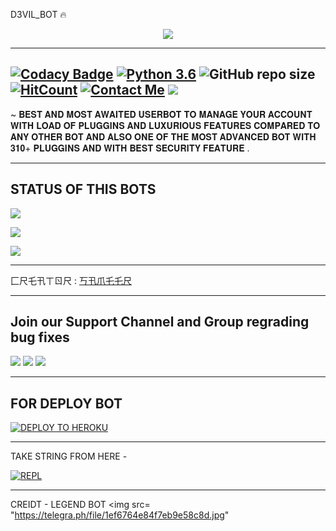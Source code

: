 D3VIL_BOT 🔥



<p align="center">

<img src="https://telegra.ph/file/7d8f46be9f19eb47cf5ef.jpg">

-------------------------------------------------

[![Codacy Badge](https://api.codacy.com/project/badge/Grade/f7c51539e67b483bb8d7749acca51d3a)](https://app.codacy.com/gh/sameerpanthi/D3VIL_BOT?utm_source=github.com&utm_medium=referral&utm_content=sameerpanthi/D3VIL_BOT&utm_campaign=Badge_Grade_Settings)
[![Python 3.6](https://img.shields.io/badge/Python-3.6%20or%20newer-blue.svg)](https://www.python.org/downloads/release/python-360/)
![GitHub repo size](https://img.shields.io/github/repo-size/sameerpanthi/D3VIL_BOT)
[![HitCount](http://hits.dwyl.com/sameerpanthi/D3VIL_BOT.svg)](http://hits.dwyl.com/sameerpanthi/D3VIL_BOT)
[![Contact Me](https://img.shields.io/badge/Telegram-Contact%20Me-informational)](https://t.me/D3VIL_SAMEER)
<img src="https://img.shields.io/badge/Maintained%3F-Yes-green?style=for-the-badge">
-------------------------------------------------

~ 𝐁𝐄𝐒𝐓 𝐀𝐍𝐃 𝐌𝐎𝐒𝐓 𝐀𝐖𝐀𝐈𝐓𝐄𝐃 𝐔𝐒𝐄𝐑𝐁𝐎𝐓 𝐓𝐎 𝐌𝐀𝐍𝐀𝐆𝐄 𝐘𝐎𝐔𝐑 𝐀𝐂𝐂𝐎𝐔𝐍𝐓 𝐖𝐈𝐓𝐇 𝐋𝐎𝐀𝐃 𝐎𝐅 𝐏𝐋𝐔𝐆𝐆𝐈𝐍𝐒 𝐀𝐍𝐃 𝐋𝐔𝐗𝐔𝐑𝐈𝐎𝐔𝐒 𝐅𝐄𝐀𝐓𝐔𝐑𝐄𝐒 𝐂𝐎𝐌𝐏𝐀𝐑𝐄𝐃 𝐓𝐎 𝐀𝐍𝐘 𝐎𝐓𝐇𝐄𝐑 𝐁𝐎𝐓 𝐀𝐍𝐃 𝐀𝐋𝐒𝐎 𝐎𝐍𝐄 𝐎𝐅 𝐓𝐇𝐄 𝐌𝐎𝐒𝐓 𝐀𝐃𝐕𝐀𝐍𝐂𝐄𝐃 𝐁𝐎𝐓 𝐖𝐈𝐓𝐇 𝟑𝟏𝟎+ 𝐏𝐋𝐔𝐆𝐆𝐈𝐍𝐒 𝐀𝐍𝐃 𝐖𝐈𝐓𝐇 𝐁𝐄𝐒𝐓 𝐒𝐄𝐂𝐔𝐑𝐈𝐓𝐘 𝐅𝐄𝐀𝐓𝐔𝐑𝐄 .

-------------------------------------------------


## STATUS OF THIS BOTS 
<p align="left"><a href="https://github.com/sameerpanthi/D3VIL_BOT/network/members"><img src="https://img.shields.io/github/forks/sameerpanthi/SAVAGE?label=Forks&logoColor=Black&style=social"></a><p align="left"><a href="https://github.com/sameerpanthi/D3VIL_BOT/stargazers"><img src="https://img.shields.io/github/stars/sameerpanthi/D3VIL_BOT?logoColor=Blue&style=social"></a><p align="left"><a href="https://github.com/sameerpanthi/D3VIL_BOT"></a><p align="left"><a href="https://github.com/sameerpanthi/D3VIL_BOT"><img src="https://img.shields.io/github/last-commit/sameerpanthi/D3VIL_BOT?style=plastic"></a>


-------------------------------------------------

匚尺乇卂ㄒㄖ尺 : [丂卂爪乇乇尺](https://t.me/D3VIL_SAMEER)

-------------------------------------------------

## Join our Support Channel and Group regrading bug fixes

<a href="@Savage_suppot"><img src="https://img.shields.io/badge/Join-SUPPORT%20GROUP-red.svg?logo=Telegram"></a>
<a href="@checkmate_00"><img src="https://img.shields.io/badge/Join-SOCIAL%20GROUP-red.svg?logo=Telegram"></a>
<a href="@pagal795"><img src="https://img.shields.io/badge/Join-SOCIAL%20GROUP-red.svg?logo=Telegram"></a>

-------------------------------------------------

## FOR DEPLOY BOT 

[![DEPLOY TO HEROKU](https://www.herokucdn.com/deploy/button.svg)](https://heroku.com/deploy?template=https://github.com/sameerpanthi/D3VIL_BOT)

------------------------------------------------

TAKE STRING FROM HERE -

[![REPL](https://repl.it/badge/github/spandey112/SensibleUserbot)](https://repl.it/@SenseiOfficial/String-Session-1)
    
-------------------------------------------------
CREIDT - 
LEGEND BOT 
<img src= "https://telegra.ph/file/1ef6764e84f7eb9e58c8d.jpg"

